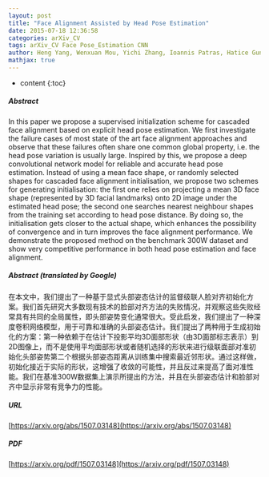 ```yaml
---
layout: post
title: "Face Alignment Assisted by Head Pose Estimation"
date: 2015-07-18 12:36:58
categories: arXiv_CV
tags: arXiv_CV Face Pose_Estimation CNN
author: Heng Yang, Wenxuan Mou, Yichi Zhang, Ioannis Patras, Hatice Gunes, Peter Robinson
mathjax: true
---
```


* content
{:toc}

##### Abstract
In this paper we propose a supervised initialization scheme for cascaded face alignment based on explicit head pose estimation. We first investigate the failure cases of most state of the art face alignment approaches and observe that these failures often share one common global property, i.e. the head pose variation is usually large. Inspired by this, we propose a deep convolutional network model for reliable and accurate head pose estimation. Instead of using a mean face shape, or randomly selected shapes for cascaded face alignment initialisation, we propose two schemes for generating initialisation: the first one relies on projecting a mean 3D face shape (represented by 3D facial landmarks) onto 2D image under the estimated head pose; the second one searches nearest neighbour shapes from the training set according to head pose distance. By doing so, the initialisation gets closer to the actual shape, which enhances the possibility of convergence and in turn improves the face alignment performance. We demonstrate the proposed method on the benchmark 300W dataset and show very competitive performance in both head pose estimation and face alignment.

##### Abstract (translated by Google)
在本文中，我们提出了一种基于显式头部姿态估计的监督级联人脸对齐初始化方案。我们首先研究大多数现有技术的脸部对齐方法的失败情况，并观察这些失败经常具有共同的全局属性，即头部姿势变化通常很大。受此启发，我们提出了一种深度卷积网络模型，用于可靠和准确的头部姿态估计。我们提出了两种用于生成初始化的方案：第一种依赖于在估计下投影平均3D面部形状（由3D面部标志表示）到2D图像上，而不是使用平均面部形状或者随机选择的形状来进行级联面部对准初始化头部姿势第二个根据头部姿态距离从训练集中搜索最近邻形状。通过这样做，初始化接近于实际的形状，这增强了收敛的可能性，并且反过来提高了面对准性能。我们在基准300W数据集上演示所提出的方法，并且在头部姿态估计和脸部对齐中显示非常有竞争力的性能。

##### URL
[https://arxiv.org/abs/1507.03148](https://arxiv.org/abs/1507.03148)

##### PDF
[https://arxiv.org/pdf/1507.03148](https://arxiv.org/pdf/1507.03148)

